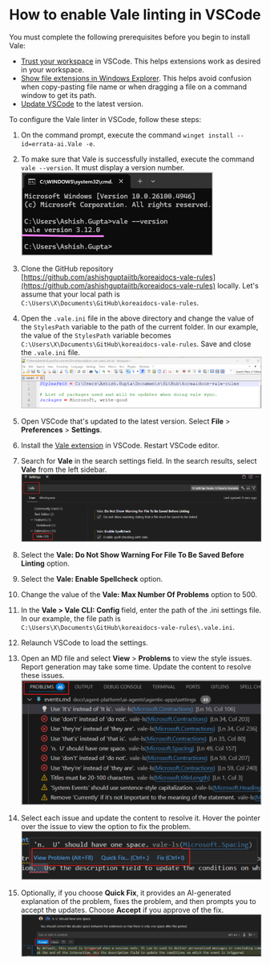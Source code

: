 # How to enable Vale linting in VSCode

You must complete the following prerequisites before you begin to install Vale:

* [Trust your workspace](https://code.visualstudio.com/docs/editing/workspaces/workspace-trust#_trusting-a-workspace) in VSCode. This helps extensions work as desired in your workspace.  
* [Show file extensions in Windows Explorer](https://support.microsoft.com/en-us/windows/common-file-name-extensions-in-windows-da4a4430-8e76-89c5-59f7-1cdbbc75cb01). This helps avoid confusion when copy-pasting file name or when dragging a file on a command window to get its path.  
* [Update VSCode](https://code.visualstudio.com/docs/supporting/FAQ#_vs-code-versions) to the latest version.

To configure the Vale linter in VSCode, follow these steps:

1. On the command prompt, execute the command `winget install --id=errata-ai.Vale -e`.

1. To make sure that Vale is successfully installed, execute the command `vale --version`. It must display a version number.  
   ![Vale version](images/vale-version.png)

1. Clone the GitHub repository [https://github.com/ashishguptaiitb/koreaidocs-vale-rules](https://github.com/ashishguptaiitb/koreaidocs-vale-rules) locally. Let's assume that your local path is `C:\Users\X\Documents\GitHub\koreaidocs-vale-rules`.

1. Open the `.vale.ini` file in the above directory and change the value of the `StylesPath` variable to the path of the current folder. In our example, the value of the `StylesPath` variable becomes `C:\Users\X\Documents\GitHub\koreaidocs-vale-rules`. Save and close the `.vale.ini` file.
    ![Style path variable value in the Vale INI file.](images/vale-ini-stylepath.png)

1. Open VSCode that's updated to the latest version. Select **File** > **Preferences** > **Settings**.

1. Install the [Vale extension](https://marketplace.visualstudio.com/items?itemName=ChrisChinchilla.vale-vscode) in VSCode. Restart VSCode editor.
 
1. Search for **Vale** in the search settings field. In the search results, select **Vale** from the left sidebar.
    ![Search vale in the VSCode settings.](images/vscode-vale-settings.png)

1. Select the **Vale: Do Not Show Warning For File To Be Saved Before Linting** option.

1. Select the **Vale: Enable Spellcheck** option.

1. Change the value of the **Vale: Max Number Of Problems** option to 500.

1. In the **Vale > Vale CLI: Config** field, enter the path of the .ini settings file. In our example, the file path is `C:\Users\X\Documents\GitHub\koreaidocs-vale-rules\.vale.ini`.

1. Relaunch VSCode to load the settings.

1. Open an MD file and select **View** > **Problems** to view the style issues. Report generation may take some time. Update the content to resolve these issues.
   ![Same problems report](images/sample-problems.png)

1. Select each issue and update the content to resolve it. Hover the pointer over the issue to view the option to fix the problem.
   ![Various options to resolve the issue.](images/options-to-resolve.png)

1. Optionally, if you choose **Quick Fix**, it provides an AI-generated explanation of the problem, fixes the problem, and then prompts you to accept the updates. Choose **Accept** if you approve of the fix.
   ![Option to accept the automatic fix.](images/accept-fix.png)
